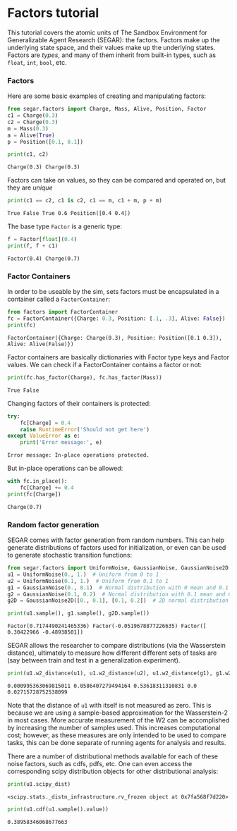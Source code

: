 # Factors tutorial

This tutorial covers the atomic units of The Sandbox Environment for Generalizable Agent Research (SEGAR): the factors.
Factors make up the underlying state space, and their values make up the underlying states.
Factors are _types_, and many of them inherit from built-in types, such as `float`, `int`, `bool`, etc.

### Factors
Here are some basic examples of creating and manipulating factors:


```python
from segar.factors import Charge, Mass, Alive, Position, Factor
c1 = Charge(0.3)
c2 = Charge(0.3)
m = Mass(0.3)
a = Alive(True)
p = Position([0.1, 0.1])
```


```python
print(c1, c2)
```

    Charge(0.3) Charge(0.3)


Factors can take on values, so they can be compared and operated on, but they are _unique_


```python
print(c1 == c2, c1 is c2, c1 == m, c1 + m, p + m)
```

    True False True 0.6 Position([0.4 0.4])


The base type `Factor` is a generic type:


```python
f = Factor[float](0.4)
print(f, f + c1)
```

    Factor(0.4) Charge(0.7)


### Factor Containers
In order to be useable by the sim, sets factors must be encapsulated in a container called a `FactorContainer`:


```python
from factors import FactorContainer
fc = FactorContainer({Charge: 0.3, Position: [.1, .3], Alive: False})
print(fc)
```

    FactorContainer({Charge: Charge(0.3), Position: Position([0.1 0.3]), Alive: Alive(False)})


Factor containers are basically dictionaries with Factor type keys and Factor values. We can check if a FactorContainer contains a factor or not:


```python
print(fc.has_factor(Charge), fc.has_factor(Mass))
```

    True False


Changing factors of their containers is protected:


```python
try:
    fc[Charge] = 0.4
    raise RuntimeError('Should not get here')
except ValueError as e:
    print('Error message:', e)

```

    Error message: In-place operations protected.


But in-place operations can be allowed:


```python
with fc.in_place():
    fc[Charge] += 0.4
print(fc[Charge])
```

    Charge(0.7)


### Random factor generation
SEGAR comes with factor generation from random numbers. This can help generate distributions of factors used for initialization, or even can be used to generate stochastic transition functions:


```python
from segar.factors import UniformNoise, GaussianNoise, GaussianNoise2D
u1 = UniformNoise(0., 1.)  # Uniform from 0 to 1
u2 = UniformNoise(0.1, 1.)  # Uniform from 0.1 to 1
g1 = GaussianNoise(0., 0.1)  # Normal distribution with 0 mean and 0.1 std
g2 = GaussianNoise(0.1, 0.2)  # Normal distribution with 0.1 mean and 0.2 std
g2D = GaussianNoise2D([0., 0.1], [0.1, 0.2])  # 2D normal distribution

print(u1.sample(), g1.sample(), g2D.sample())
```

    Factor(0.7174490241465336) Factor(-0.0519678877226635) Factor([ 0.30422966 -0.48938501])


SEGAR allows the researcher to compare distributions (via the Wasserstein distance), ultimately to measure how different different sets of tasks are (say between train and test in a generalization experiment).


```python
print(u1.w2_distance(u1), u1.w2_distance(u2), u1.w2_distance(g1), g1.w2_distance(g1), g1.w2_distance(g2))
```

    0.000995363069815011 0.0586407279494164 0.53618311310831 0.0 0.02715728752538099


Note that the distance of `u1` with itself is not measured as zero. This is because we are using a sample-based approximation for the Wasserstein-2 in most cases. More accurate measurement of the W2 can be accomplished by increasing the number of samples used. This increases computational cost; however, as these measures are only intended to be used to compare tasks, this can be done separate of running agents for analysis and results.

There are a number of distributional methods available for each of these noise factors, such as cdfs, pdfs, etc. One can even access the corresponding scipy distribution objects for other distributional analysis:


```python
print(u1.scipy_dist)
```

    <scipy.stats._distn_infrastructure.rv_frozen object at 0x7fa568f7d220>



```python
print(u1.cdf(u1.sample().value))
```

    0.38958346068677663



```python

```
